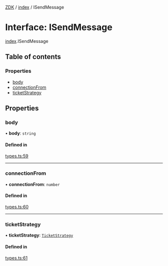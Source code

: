 [ZDK](../README.md) / [index](../modules/index.md) / ISendMessage

# Interface: ISendMessage

[index](../modules/index.md).ISendMessage

## Table of contents

### Properties

- [body](index.ISendMessage.md#body)
- [connectionFrom](index.ISendMessage.md#connectionfrom)
- [ticketStrategy](index.ISendMessage.md#ticketstrategy)

## Properties

### body

• **body**: `string`

#### Defined in

[types.ts:59](https://github.com/innovtech-developers/zdk/blob/e93f80c6da43b38f329b603694abcf30af4f5a5d/src/types.ts#L59)

___

### connectionFrom

• **connectionFrom**: `number`

#### Defined in

[types.ts:60](https://github.com/innovtech-developers/zdk/blob/e93f80c6da43b38f329b603694abcf30af4f5a5d/src/types.ts#L60)

___

### ticketStrategy

• **ticketStrategy**: [`TicketStrategy`](../modules/index.md#ticketstrategy)

#### Defined in

[types.ts:61](https://github.com/innovtech-developers/zdk/blob/e93f80c6da43b38f329b603694abcf30af4f5a5d/src/types.ts#L61)
